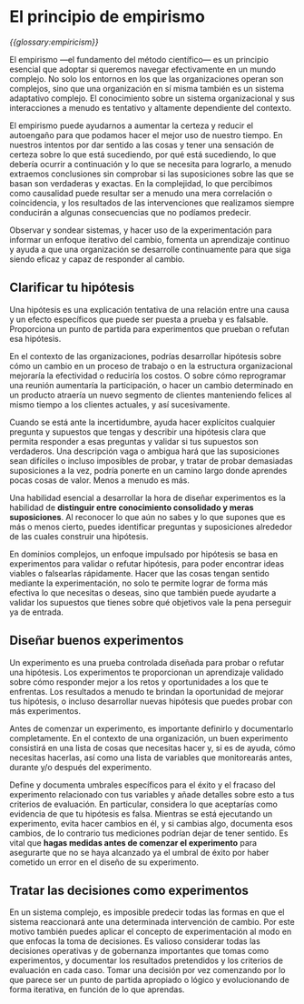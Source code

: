 # El principio de empirismo

_{{glossary:empiricism}}_

El empirismo —el fundamento del método científico— es un principio esencial que adoptar si queremos navegar efectivamente en un mundo complejo. No solo los entornos en los que las organizaciones operan son complejos, sino que una organización en sí misma también es un sistema adaptativo complejo. El conocimiento sobre un sistema organizacional y sus interacciones a menudo es tentativo y altamente dependiente del contexto.

El empirismo puede ayudarnos a aumentar la certeza y reducir el autoengaño para que podamos hacer el mejor uso de nuestro tiempo. En nuestros intentos por dar sentido a las cosas y tener una sensación de certeza sobre lo que está sucediendo, por qué está sucediendo, lo que debería ocurrir a continuación y lo que se necesita para lograrlo, a menudo extraemos conclusiones sin comprobar si las suposiciones sobre las que se basan son verdaderas y exactas. En la complejidad, lo que percibimos como causalidad puede resultar ser a menudo una mera correlación o coincidencia, y los resultados de las intervenciones que realizamos siempre conducirán a algunas consecuencias que no podíamos predecir.

Observar y sondear sistemas, y hacer uso de la experimentación para informar un enfoque iterativo del cambio, fomenta un aprendizaje continuo y ayuda a que una organización se desarrolle continuamente para que siga siendo eficaz y capaz de responder al cambio.


## Clarificar tu hipótesis

Una hipótesis es una explicación tentativa de una relación entre una causa y un efecto específicos que puede ser puesta a prueba y es falsable. Proporciona un punto de partida para experimentos que prueban o refutan esa hipótesis.

En el contexto de las organizaciones, podrías desarrollar hipótesis sobre cómo un cambio en un proceso de trabajo o en la estructura organizacional mejoraría la efectividad o reduciría los costos. O sobre cómo reprogramar una reunión aumentaría la participación, o hacer un cambio determinado en un producto atraería un nuevo segmento de clientes manteniendo felices al mismo tiempo a los clientes actuales, y así sucesivamente.

Cuando se está ante la incertidumbre, ayuda hacer explícitos cualquier pregunta y supuestos que tengas y describir una hipótesis clara que permita responder a esas preguntas y validar si tus supuestos son verdaderos. Una descripción vaga o ambigua hará que las suposiciones sean difíciles o incluso imposibles de probar, y tratar de probar demasiadas suposiciones a la vez, podría ponerte en un camino largo donde aprendes pocas cosas de valor. Menos a menudo es más.

Una habilidad esencial a desarrollar la hora de diseñar experimentos es la habilidad de **distinguir entre conocimiento consolidado y meras suposiciones**. Al reconocer lo que aún no sabes y lo que supones que es más o menos cierto, puedes identificar preguntas y suposiciones alrededor de las cuales construir una hipótesis.

En dominios complejos, un enfoque impulsado por hipótesis se basa en experimentos para validar o refutar hipótesis, para poder encontrar ideas viables o falsearlas rápidamente. Hacer que las cosas tengan sentido mediante la experimentación, no solo te permite lograr de forma más efectiva lo que necesitas o deseas, sino que también puede ayudarte a validar los supuestos que tienes sobre qué objetivos vale la pena perseguir ya de entrada.


## Diseñar buenos experimentos

Un experimento es una prueba controlada diseñada para probar o refutar una hipótesis. Los experimentos te proporcionan un aprendizaje validado sobre cómo responder mejor a los retos y oportunidades a los que te enfrentas. Los resultados a menudo te brindan la oportunidad de mejorar tus hipótesis, o incluso desarrollar nuevas hipótesis que puedes probar con más experimentos.

Antes de comenzar un experimento, es importante definirlo y documentarlo completamente. En el contexto de una organización, un buen experimento consistirá en una lista de cosas que necesitas hacer y, si es de ayuda, cómo necesitas hacerlas, así como una lista de variables que monitorearás antes, durante y/o después del experimento.

Define y documenta umbrales específicos para el éxito y el fracaso del experimento relacionado con tus variables y añade detalles sobre esto a tus criterios de evaluación. En particular, considera lo que aceptarías como evidencia de que tu hipótesis es falsa. Mientras se está ejecutando un experimento, evita hacer cambios en él, y si cambias algo, documenta esos cambios, de lo contrario tus mediciones podrían dejar de tener sentido. Es vital que **hagas medidas antes de comenzar el experimento** para asegurarte que no se haya alcanzado ya el umbral de éxito por haber cometido un error en el diseño de su experimento.

## Tratar las decisiones como experimentos

En un sistema complejo, es imposible predecir todas las formas en que el sistema reaccionará ante una determinada intervención de cambio. Por este motivo también puedes aplicar el concepto de experimentación al modo en que enfocas la toma de decisiones. Es valioso considerar todas las decisiones operativas y de gobernanza importantes que tomas como experimentos, y documentar los resultados pretendidos y los criterios de evaluación en cada caso. Tomar una decisión por vez comenzando por lo que parece ser un punto de partida apropiado o lógico y evolucionando de forma iterativa, en función de lo que aprendas.

